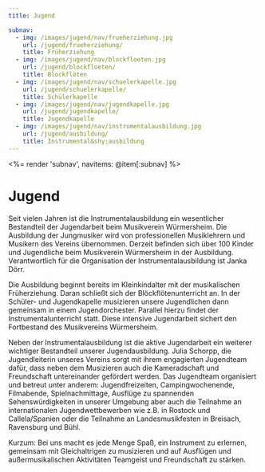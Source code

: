 ```yaml
---
title: Jugend

subnav:
  - img: /images/jugend/nav/frueherziehung.jpg
    url: /jugend/frueherziehung/
    title: Früherziehung
  - img: /images/jugend/nav/blockfloeten.jpg
    url: /jugend/blockfloeten/
    title: Blockflöten
  - img: /images/jugend/nav/schuelerkapelle.jpg
    url: /jugend/schuelerkapelle/
    title: Schülerkapelle
  - img: /images/jugend/nav/jugendkapelle.jpg
    url: /jugend/jugendkapelle/
    title: Jugendkapelle
  - img: /images/jugend/nav/instrumentalausbildung.jpg
    url: /jugend/ausbildung/
    title: Instrumental&shy;ausbildung
---
```


<%= render 'subnav', navitems: @item[:subnav] %>

Jugend
======

Seit vielen Jahren ist die Instrumentalausbildung ein wesentlicher Bestandteil der 
Jugendarbeit beim Musikverein Würmersheim. Die Ausbildung der Jungmusiker wird von 
professionellen Musiklehrern und Musikern des Vereins übernommen. Derzeit befinden 
sich über 100 Kinder und Jugendliche beim Musikverein Würmersheim in der Ausbildung. 
Verantwortlich für die Organisation der Instrumentalausbildung ist Janka Dörr.

Die Ausbildung beginnt bereits im Kleinkindalter mit der musikalischen Früherziehung. 
Daran schließt sich der Blöckflötenunterricht an. In der Schüler- und Jugendkapelle 
musizieren unsere Jugendlichen dann gemeinsam in einem Jugendorchester. Parallel hierzu 
findet der Instrumentalunterricht statt. Diese intensive Jugendarbeit sichert den Fortbestand 
des Musikvereins Würmersheim.

Neben der Instrumentalausbildung ist die aktive Jugendarbeit ein weiterer wichtiger 
Bestandteil unserer Jugendausbildung. Julia Schorpp, die Jugendleiterin unseres Vereins sorgt 
mit ihrem engagierten Jugendteam dafür, dass neben dem Musizieren auch die Kameradschaft 
und Freundschaft untereinander gefördert werden. Das Jugendteam organisiert und betreut 
unter anderem: Jugendfreizeiten, Campingwochenende, Filmabende, Spielnachmittage, 
Ausflüge zu spannenden Sehenswürdigkeiten in unserer Umgebung aber auch die Teilnahme 
an internationalen Jugendwettbewerben wie z.B. in Rostock und Callela/Spanien oder die 
Teilnahme an Landesmusikfesten in Breisach, Ravensburg und Bühl.

Kurzum: Bei uns macht es jede Menge Spaß, ein Instrument zu erlernen, gemeinsam mit 
Gleichaltrigen zu musizieren und auf Ausflügen und außermusikalischen Aktivitäten 
Teamgeist und Freundschaft zu stärken.
